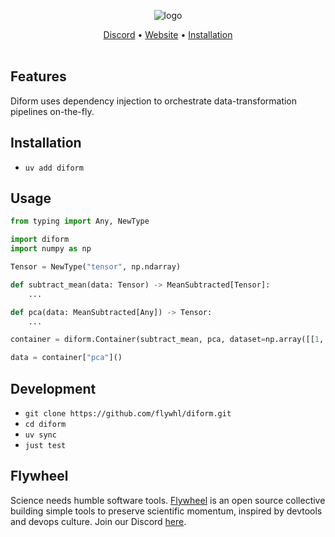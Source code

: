 <div align="center">
  
  ![logo](https://github.com/user-attachments/assets/48ff868b-7bb3-456d-9b14-47aee4437b4d)

  [Discord](https://discord.gg/kTkF2e69fH) • [Website](https://flywhl.dev) • [Installation](#installation)
  <br/>
  <br/>
</div>

## Features

Diform uses dependency injection to orchestrate data-transformation pipelines on-the-fly.

## Installation

* `uv add diform`

## Usage

```python
from typing import Any, NewType

import diform
import numpy as np

Tensor = NewType("tensor", np.ndarray)

def subtract_mean(data: Tensor) -> MeanSubtracted[Tensor]:
    ...

def pca(data: MeanSubtracted[Any]) -> Tensor:
    ...

container = diform.Container(subtract_mean, pca, dataset=np.array([[1, 2, 3], [4, 5, 6]])

data = container["pca"]()

```


## Development

* `git clone https://github.com/flywhl/diform.git`
* `cd diform`
* `uv sync`
* `just test`

## Flywheel

Science needs humble software tools. [Flywheel](https://flywhl.dev/) is an open source collective building simple tools to preserve scientific momentum, inspired by devtools and devops culture. Join our Discord [here](discord.gg/fd37MFZ7RS).

